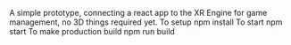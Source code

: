A simple prototype, connecting a react app to the XR Engine for game management, no 3D things required yet.
To setup  npm install
To start  npm start
To make production build npm run build

